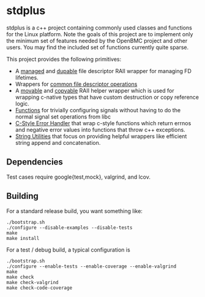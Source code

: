 # stdplus

stdplus is a c++ project containing commonly used classes and functions
for the Linux platform. Note the goals of this project are to implement only
the minimum set of features needed by the OpenBMC project and other users. You
may find the included set of functions currently quite sparse.

This project provides the following primitives:
* A [managed](src/stdplus/fd/managed.hpp) and [dupable](src/stdplus/fd/dupable.hpp) file descriptor RAII wrapper for managing FD lifetimes.
* Wrappers for [common file descriptor operations](src/stdplus/fd/ops)
* A [movable](src/stdplus/handle/managed.hpp) and [copyable](src/stdplus/handle/copyable.hpp) RAII helper wrapper which is used for wrapping c-native types that have custom destruction or copy reference logic.
* [Functions](src/stdplus/signal.hpp) for trivially configuring signals without having to do the normal signal set operations from libc
* [C-Style Error Handler](src/stdplus/util/cexec.hpp) that wrap c-style functions which return errnos and negative error values into functions that throw c++ exceptions.
* [String Utilities](src/stdplus/util/string.hpp) that focus on providing helpful wrappers like efficient string append and concatenation.

## Dependencies

Test cases require google{test,mock}, valgrind, and lcov.

## Building
For a standard release build, you want something like:
```
./bootstrap.sh
./configure --disable-examples --disable-tests
make
make install
```

For a test / debug build, a typical configuration is
```
./bootstrap.sh
./configure --enable-tests --enable-coverage --enable-valgrind
make
make check
make check-valgrind
make check-code-coverage
```
